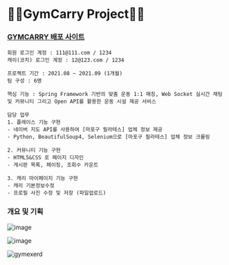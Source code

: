 # 🏋🏻GymCarry Project🏋🏻

### [GYMCARRY 배포 사이트](http://ec2-54-180-94-234.ap-northeast-2.compute.amazonaws.com:8080/gym/index)
```
회원 로그인 계정 : 111@111.com / 1234
캐리(코치) 로그인 계정 : 12@123.com / 1234
```

```
프로젝트 기간 : 2021.08 ~ 2021.09 (1개월)
팀 구성 : 6명

핵심 기능 : Spring Framework 기반의 맞춤 운동 1:1 매칭, Web Socket 실시간 채팅 및 커뮤니티 그리고 Open API를 활용한 운동 시설 제공 서비스

담당 업무 
1. 플레이스 기능 구현                                                                                                              
- 네이버 지도 API를 사용하여 [마포구 필라테스] 업체 정보 제공                                             
- Python, BeautifulSoup4, Selenium으로 [마포구 필라테스] 업체 정보 크롤링    

2. 커뮤니티 기능 구현                                                                                                          
- HTML5&CSS 로 페이지 디자인                                                                                       
- 게시판 목록, 페이징, 조회수 카운트          

3. 캐리 마이페이지 기능 구현                                                                                                                
- 캐리 기본정보수정                                                                                                             
- 프로필 사진 수정 및 저장 (파일업로드)
```

### 개요 및 기획

![image](https://user-images.githubusercontent.com/83346234/143384195-7f3b998e-b7ae-49d3-856e-35abe8f613d8.png)

![image](https://user-images.githubusercontent.com/83346234/143384279-e3c575d1-d37e-48fb-b8f6-90c932715e50.png)

![gymexerd](https://user-images.githubusercontent.com/83346234/143384401-9bc642b7-587d-4bce-bf3c-e1b066972a32.png)
